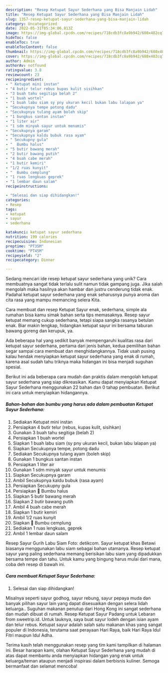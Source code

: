 ```yaml
---
description: "Resep Ketupat Sayur Sederhana yang Bisa Manjain Lidah"
title: "Resep Ketupat Sayur Sederhana yang Bisa Manjain Lidah"
slug: 1357-resep-ketupat-sayur-sederhana-yang-bisa-manjain-lidah
category: Uncategorized
date: 2022-05-31T05:34:06.813Z
image: https://img-global.cpcdn.com/recipes/718cdb3fc8a9b942/680x482cq70/ketupat-sayur-sederhana-foto-resep-utama.jpg
hideToc: false
enableToc: true
enableTocContent: false
thumbnail: https://img-global.cpcdn.com/recipes/718cdb3fc8a9b942/680x482cq70/ketupat-sayur-sederhana-foto-resep-utama.jpg
cover: https://img-global.cpcdn.com/recipes/718cdb3fc8a9b942/680x482cq70/ketupat-sayur-sederhana-foto-resep-utama.jpg
author: Admin
authorAv: notfound
ratingvalue: 3.8
reviewcount: 23
recipeingredient:
- " Ketupat mini instan"
- "4 butir telur rebus kupas kulit sisihkan"
- "3 buah tahu segitiga belah 2"
- "1 buah wortel"
- "1 buah labu siam sy pny ukuran kecil bukan labu lalapan ya"
- "Secukupnya tempe potong dadu"
- "Secukupnya tulang ayam boleh skip"
- "1 bungkus santan instan"
- "1 liter air"
- "1 sdm minyak sayur untuk menumis"
- "Secukupnya garam"
- "Secukupnya kaldu bubuk rasa ayam"
- " Secukupny gula"
- "  Bumbu halus"
- "5 butir bawang merah"
- "2 butir bawang putih"
- "4 buah cabe merah"
- "1 butir kemiri"
- "1/2 ruas kunyit"
- "  Bumbu cemplung"
- "1 ruas lengkuas geprek"
- "1 lembar daun salam"
recipeinstructions:

- "Selesai dan siap dihidangkan!"
categories:
- Resep
tags:
- ketupat
- sayur
- sederhana

katakunci: ketupat sayur sederhana 
nutrition: 199 calories
recipecuisine: Indonesian
preptime: "PT35M"
cooktime: "PT45M"
recipeyield: "2"
recipecategory: Dinner

---
```





Sedang mencari ide resep ketupat sayur sederhana yang unik? Cara membuatnya sangat tidak terlalu sulit namun tidak gampang juga. Jika salah mengolah maka hasilnya akan hambar dan justru cenderung tidak enak. Padahal ketupat sayur sederhana yang enak seharusnya punya aroma dan cita rasa yang mampu memancing selera Kita.





Cara membuat dan resep Ketupat Sayur enak, sederhana, simple ala rumahan bisa kamu simak bahan serta tips memasaknya. Resep sayur ketupat memang cukup sederhana, tetapi siapa sangka rasanya betulan enak. Biar makin lengkap, hidangkan ketupat sayur ini bersama taburan bawang goreng dan kerupuk, ya.

Ada beberapa hal yang sedikit banyak mempengaruhi kualitas rasa dari ketupat sayur sederhana, pertama dari jenis bahan, kedua pemilihan bahan segar sampai cara membuat dan menghidangkannya. Tidak usah pusing kalau hendak menyiapkan ketupat sayur sederhana yang enak di rumah, karena asal sudah tahu triknya maka hidangan ini bisa menjadi suguhan spesial.






Berikut ini ada beberapa cara mudah dan praktis dalam mengolah ketupat sayur sederhana yang siap dikreasikan. Kamu dapat menyiapkan Ketupat Sayur Sederhana menggunakan 22 bahan dan 0 tahap pembuatan. Berikut ini cara untuk menyiapkan hidangannya.

<!--inarticleads1-->

##### Bahan-bahan dan bumbu yang harus ada dalam pembuatan Ketupat Sayur Sederhana:

1. Sediakan  Ketupat mini instan
1. Persiapkan 4 butir telur (rebus, kupas kulit, sisihkan)
1. Gunakan 3 buah tahu segitiga (belah 2)
1. Persiapkan 1 buah wortel
1. Siapkan 1 buah labu siam (sy pny ukuran kecil, bukan labu lalapan ya)
1. Siapkan Secukupnya tempe, potong dadu
1. Sediakan Secukupnya tulang ayam (boleh skip)
1. Gunakan 1 bungkus santan instan
1. Persiapkan 1 liter air
1. Gunakan 1 sdm minyak sayur untuk menumis
1. Siapkan Secukupnya garam
1. Ambil Secukupnya kaldu bubuk (rasa ayam)
1. Persiapkan  Secukupny gula
1. Persiapkan  🍒 Bumbu halus
1. Siapkan 5 butir bawang merah
1. Siapkan 2 butir bawang putih
1. Ambil 4 buah cabe merah
1. Siapkan 1 butir kemiri
1. Ambil 1/2 ruas kunyit
1. Siapkan  🍒 Bumbu cemplung
1. Sediakan 1 ruas lengkuas, geprek
1. Ambil 1 lembar daun salam


Resep Sayur Gurih Labu Siam Foto: detikcom. Sayur ketupat khas Betawi biasanya menggunakan labu siam sebagai bahan utamanya. Resep ketupat sayur yang paling sederhana memang berisikan labu siam yang dipadukkan bersama tempe dan tahu. Untuk kamu yang bingung harus mulai dari mana, coba deh resep di bawah ini. 

<!--inarticleads2-->

##### Cara membuat Ketupat Sayur Sederhana:


1. Selesai dan siap dihidangkan!

Misalnya seperti sayur godhog, sayur rebung, sayur pepaya muda dan banyak pilihan sayur lain yang dapat disesuaikan dengan selera lidah keluarga.. Suguhan makanan penutup dari Hong Kong ini sangat sederhana dan mudah dibuat di rumah. Resep Ketupat Sayur Padang untuk Lebaran from sweetrip.id. Untuk lauknya, saya buat sayur lodeh dengan isian ayam dan telur rebus. Ketupat sayur adalah salah satu makanan khas yang sangat populer di Indonesia, terutama saat perayaan Hari Raya, baik Hari Raya Idul Fitri maupun Idul Adha. 

Terima kasih telah menggunakan resep yang tim kami tampilkan di halaman ini. Besar harapan kami, olahan Ketupat Sayur Sederhana yang mudah di atas dapat membantu anda menyiapkan hidangan yang enak untuk keluarga/teman ataupun menjadi inspirasi dalam berbisnis kuliner. Semoga bermanfaat dan selamat mencoba!
